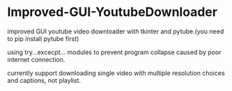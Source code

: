 # Improved-GUI-YoutubeDownloader

improved GUI youtube video downloader with tkinter and pytube.(you need to pip install pytube first)

using try...excecpt... modules to prevent program collapse caused by poor internet connection.

currently support downloading single video with multiple resolution choices and captions, not playlist.
